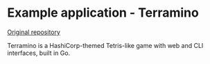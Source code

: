 # Example application - Terramino

[Original repository](https://github.com/hashicorp-education/terramino-go)

Terramino is a HashiCorp-themed Tetris-like game with web and CLI interfaces, built in Go. 
